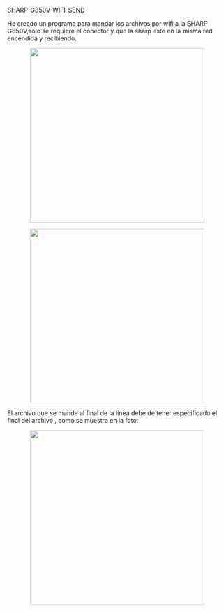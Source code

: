 SHARP-G850V-WIFI-SEND


He creado un programa para mandar los archivos por wifi a la SHARP G850V,solo se requiere el conector y que la sharp este en la misma red encendida y recibiendo.
<p align="center">
<img src="https://github.com/user-attachments/assets/1e1bdd49-64a9-49e4-a2a0-603fdd9accd9" width="400">
</p>
<p align="center">
<img src="https://github.com/user-attachments/assets/62162947-8daf-418b-9038-b570d99aa769" width="400">
  </p>
  
El archivo que se mande al final de la linea debe de tener especificado el final del archivo , como se muestra en la foto:

<p align="center">
<img src="https://github.com/user-attachments/assets/9ef9d2c1-4dff-4061-aabb-27388c21e75a" width="400">
  </p>
